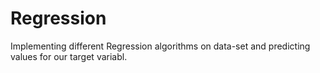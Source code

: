 # Regression
Implementing different Regression algorithms on data-set and predicting values for our target variabl. 
